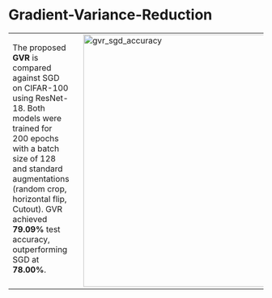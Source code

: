 # Gradient-Variance-Reduction

<table>
  <tr>
    <td style="vertical-align: top; padding-right: 20px;">
      <p>
        The proposed <strong>GVR</strong> is compared against SGD on CIFAR-100 using ResNet-18.
        Both models were trained for 200 epochs with a batch size of 128 and standard augmentations (random crop, horizontal flip, Cutout).
        GVR achieved <strong>79.09%</strong> test accuracy, outperforming SGD at <strong>78.00%</strong>.        
      </p>
    </td>
    <td>
      <img src="https://github.com/user-attachments/assets/519d8c56-54ca-408d-a8a9-91f20cb13bd1" width="500" alt="gvr_sgd_accuracy"/>
    </td>
  </tr>
</table>

